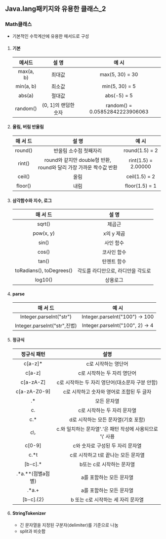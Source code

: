 ## Java.lang패키지와 유용한 클래스_2

### Math클래스

- 기본적인 수학계산에 유용한 매서드로 구성

1. ####  기본

   |  메서드   |        설 명         |             예 시              |
   | :-------: | :------------------: | :----------------------------: |
   | max(a, b) |        최대값        |        max(5, 30) = 30         |
   | min(a, b) |        최소값        |         min(5, 30) = 5         |
   |  abs(a)   |        절대값        |          abs(-5) = 5           |
   | random()  | (0, 1]의 랜덤한 숫자 | random() = 0.05852842223906063 |

2. #### 올림, 버림 반올림

   | 매 서 드 |                            설 명                             |        예 시        |
   | :------: | :----------------------------------------------------------: | :-----------------: |
   | round()  |                    반올림 소수점 첫째자리                    |   round(1.5) = 2    |
   |  rint()  | round와 같지만 double형 반환, round와 달리 가장 가까운 짝수값 반환 | rint(1.5) = 2.00000 |
   |  ceil()  |                             올림                             |    ceil(1.5) = 2    |
   | floor()  |                             내림                             |   floor(1.5) = 1    |

3. #### 삼각함수와 지수, 로그

   |         매 서 드         |               설 명                |
   | :----------------------: | :--------------------------------: |
   |          sqrt()          |               제곱근               |
   |        pow(x, y)         |             x의 y 제곱             |
   |          sin()           |             사인 함수              |
   |          cos()           |            코사인 함수             |
   |          tan()           |            탄젠트 함수             |
   | toRadians(), toDegrees() | 각도를 라디안으로, 라디안을 각도로 |
   |         log10()          |              상용로그              |

4. #### parse

   |           매 서 드           |              예 시              |
   | :--------------------------: | :-----------------------------: |
   |   Integer.parseInt("str")    | Integer.parseInt("100") -> 100  |
   | Integer.parseInt("str",진법) | Integer.parseInt("100", 2) -> 4 |

5. #### 정규식

   |    정규식 패턴    |                            설명                            |
   | :---------------: | :--------------------------------------------------------: |
   |      c[a-z]*      |                    c로 시작하는 영단어                     |
   |      c[a-z]       |                c로 시작하는 두 자리 영단어                 |
   |     c[a-zA-Z]     |      c로 시작하는 두 자리 영단어(대소문자 구분 안함)       |
   |   c[a-zA-Z0-9]    |         c로 시작하고 숫자와 영어로 조합된 두 글자          |
   |        .*         |                        모든 문자열                         |
   |        c.         |                c로 시작하는 두 자리 문자열                 |
   |        c.*        |            d로 시작하는 모든 문자열(기호 포함)             |
   |       c\\.        | c.와 일치하는 문자열'.'은 패턴 작성에 사용되므로 '\\' 사용 |
   |      c[0-9]       |              c와 숫자로 구성된 두 자리 문자열              |
   |       c.*t        |            c로 시작하고 t로 끝나는 모든 문자열             |
   |      [b-c].*      |                 b또는 c로 시작하는 문자열                  |
   | .*a.**(점별a점별) |                  a를 포함하는 모든 문자열                  |
   |       .*a.+       |                  a를 포함하는 모든 문자열                  |
   |     [b-c].{2}     |             b 또는 c로 시작하는 세 자리 문자열             |

6. #### StringTokenizer

   - 긴 문자열을 지정된 구분자(delimiter)를 기준으로 나눔
   - split과 비슷함